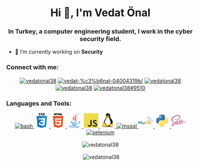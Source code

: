 <h1 align="center">Hi 👋, I'm Vedat Önal</h1>
<h3 align="center">In Turkey, a computer engineering student, I work in the cyber security field.</h3>

- 🔭 I’m currently working on **Security**

<h3 align="left">Connect with me:</h3>
<p align="center">
<a href="https://twitter.com/vedatonal38" target="blank"><img align="center" src="https://cdn.jsdelivr.net/npm/simple-icons@3.0.1/icons/twitter.svg" alt="vedatonal38" height="30" width="40" /></a>
<a href="https://linkedin.com/in/vedat-%c3%b6nal-04004319b/" target="blank"><img align="center" src="https://cdn.jsdelivr.net/npm/simple-icons@3.0.1/icons/linkedin.svg" alt="vedat-%c3%b6nal-04004319b/" height="30" width="40" /></a>
<a href="https://fb.com/vedatonal38" target="blank"><img align="center" src="https://cdn.jsdelivr.net/npm/simple-icons@3.0.1/icons/facebook.svg" alt="vedatonal38" height="30" width="40" /></a>
<a href="https://instagram.com/vedatonal38" target="blank"><img align="center" src="https://cdn.jsdelivr.net/npm/simple-icons@3.0.1/icons/instagram.svg" alt="vedatonal38" height="30" width="40" /></a>
<a href="https://discord.gg/vedatonal38#9510" target="blank"><img align="center" src="https://cdn.jsdelivr.net/npm/simple-icons@3.0.1/icons/discord.svg" alt="vedatonal38#9510" height="30" width="40" /></a>
</p>

<h3 align="left">Languages and Tools:</h3>

<p align="center"> <a href="https://www.gnu.org/software/bash/" target="_blank"> <img src="https://www.vectorlogo.zone/logos/gnu_bash/gnu_bash-icon.svg" alt="bash" width="40" height="40"/> </a> <a href="https://www.w3schools.com/css/" target="_blank"> <img src="https://raw.githubusercontent.com/devicons/devicon/master/icons/css3/css3-original-wordmark.svg" alt="css3" width="40" height="40"/> </a> <a href="https://www.w3.org/html/" target="_blank"> <img src="https://raw.githubusercontent.com/devicons/devicon/master/icons/html5/html5-original-wordmark.svg" alt="html5" width="40" height="40"/> </a> <a href="https://www.java.com" target="_blank"> <img src="https://raw.githubusercontent.com/devicons/devicon/master/icons/java/java-original.svg" alt="java" width="40" height="40"/> </a> <a href="https://developer.mozilla.org/en-US/docs/Web/JavaScript" target="_blank"> <img src="https://raw.githubusercontent.com/devicons/devicon/master/icons/javascript/javascript-original.svg" alt="javascript" width="40" height="40"/> </a> <a href="https://www.linux.org/" target="_blank"> <img src="https://raw.githubusercontent.com/devicons/devicon/master/icons/linux/linux-original.svg" alt="linux" width="40" height="40"/> </a> <a href="https://www.microsoft.com/en-us/sql-server" target="_blank"> <img src="https://cdn.worldvectorlogo.com/logos/microsoft-sql-server.svg" alt="mssql" width="40" height="40"/> </a> <a href="https://www.mysql.com/" target="_blank"> <img src="https://raw.githubusercontent.com/devicons/devicon/master/icons/mysql/mysql-original-wordmark.svg" alt="mysql" width="40" height="40"/> </a> <a href="https://www.python.org" target="_blank"> <img src="https://raw.githubusercontent.com/devicons/devicon/master/icons/python/python-original.svg" alt="python" width="40" height="40"/> </a> <a href="https://sass-lang.com" target="_blank"> <img src="https://raw.githubusercontent.com/devicons/devicon/master/icons/sass/sass-original.svg" alt="sass" width="40" height="40"/> </a> <a href="https://www.selenium.dev" target="_blank"> <img src="https://raw.githubusercontent.com/detain/svg-logos/780f25886640cef088af994181646db2f6b1a3f8/svg/selenium-logo.svg" alt="selenium" width="40" height="40"/> </a> </p>

<p align="center"><img align="center" src="https://github-readme-stats.vercel.app/api/top-langs?username=vedatonal38&show_icons=true&locale=en&layout=compact" alt="vedatonal38" /></p>

<p align="center">&nbsp;<img align="center" src="https://github-readme-stats.vercel.app/api?username=vedatonal38&show_icons=true&locale=en" alt="vedatonal38" /></p>
